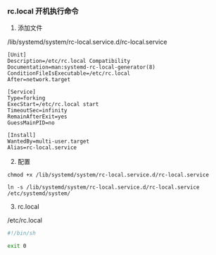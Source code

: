 ### rc.local 开机执行命令

1. 添加文件

/lib/systemd/system/rc-local.service.d/rc-local.service
```
[Unit]
Description=/etc/rc.local Compatibility
Documentation=man:systemd-rc-local-generator(8)
ConditionFileIsExecutable=/etc/rc.local
After=network.target

[Service]
Type=forking
ExecStart=/etc/rc.local start
TimeoutSec=infinity
RemainAfterExit=yes
GuessMainPID=no

[Install]
WantedBy=multi-user.target
Alias=rc-local.service
```
2. 配置
```shell
chmod +x /lib/systemd/system/rc-local.service.d/rc-local.service

ln -s /lib/systemd/system/rc-local.service.d/rc-local.service /etc/systemd/system/
```

3. rc.local

/etc/rc.local
```sh
#!/bin/sh

exit 0
```
